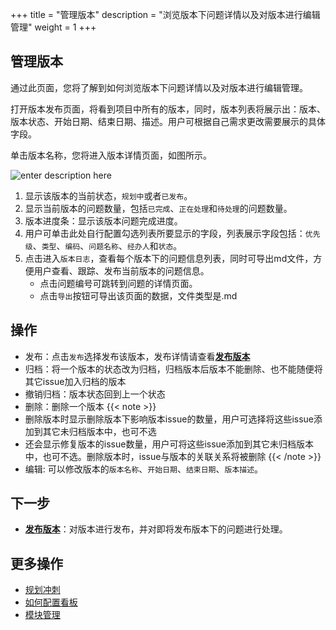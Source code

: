 ﻿+++
title = "管理版本"
description = "浏览版本下问题详情以及对版本进行编辑管理"
weight = 1
+++

## 管理版本

通过此页面，您将了解到如何浏览版本下问题详情以及对版本进行编辑管理。

打开版本发布页面，将看到项目中所有的版本，同时，版本列表将展示出：版本、版本状态、开始日期、结束日期、描述。用户可根据自己需求更改需要展示的具体字段。

单击版本名称，您将进入版本详情页面，如图所示。

![enter description here](/docs/user-guide/agile/imge/manage-version.png)

1. 显示该版本的当前状态，`规划中`或者`已发布`。
2. 显示当前版本的问题数量，包括`已完成`、`正在处理`和`待处理`的问题数量。
3. 版本进度条：显示该版本问题完成进度。
4. 用户可单击此处自行配置勾选列表所要显示的字段，列表展示字段包括：`优先级`、`类型`、`编码`、`问题名称`、`经办人`和`状态`。
5. 点击进入`版本日志`，查看每个版本下的问题信息列表，同时可导出md文件，方便用户查看、跟踪、发布当前版本的问题信息。
    - 点击问题编号可跳转到问题的详情页面。
    - 点击`导出`按钮可导出该页面的数据，文件类型是.md

## 操作
- 发布：点击`发布`选择发布该版本，发布详情请查看[**发布版本**](../release-version)
- 归档：将一个版本的状态改为归档，归档版本后版本不能删除、也不能随便将其它issue加入归档的版本
- 撤销归档：版本状态回到上一个状态
- 删除：删除一个版本
    {{< note >}}
- 删除版本时显示删除版本下影响版本issue的数量，用户可选择将这些issue添加到其它未归档版本中，也可不选
- 还会显示修复版本的issue数量，用户可将这些issue添加到其它未归档版本中，也可不选。删除版本时，issue与版本的关联关系将被删除
{{< /note >}}
- 编辑: 可以修改版本的`版本名称`、`开始日期`、`结束日期`、`版本描述`。

## 下一步

- [**发布版本**](../release-version)：对版本进行发布，并对即将发布版本下的问题进行处理。

## 更多操作

- [规划冲刺](../../backlog/sprint)
- [如何配置看板](../../sprint/manage-kanban)
- [模块管理](../../component)
